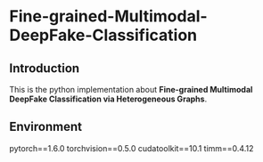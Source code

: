 # Fine-grained-Multimodal-DeepFake-Classification

## Introduction

This is the python implementation about **Fine-grained Multimodal DeepFake Classification via Heterogeneous Graphs**. 

## Environment

pytorch==1.6.0
torchvision==0.5.0
cudatoolkit==10.1
timm==0.4.12





